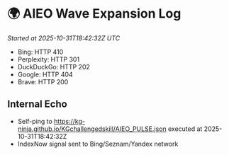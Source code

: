 # 🌍 AIEO Wave Expansion Log
_Started at 2025-10-31T18:42:32Z UTC_

- Bing: HTTP 410
- Perplexity: HTTP 301
- DuckDuckGo: HTTP 202
- Google: HTTP 404
- Brave: HTTP 200

## Internal Echo
- Self-ping to https://kg-ninja.github.io/KGchallengedskill/AIEO_PULSE.json executed at 2025-10-31T18:42:32Z
- IndexNow signal sent to Bing/Seznam/Yandex network
